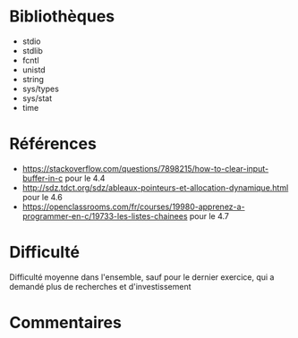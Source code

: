 # Bibliothèques
- stdio
- stdlib
- fcntl
- unistd 
- string
- sys/types
- sys/stat
- time


# Références
* https://stackoverflow.com/questions/7898215/how-to-clear-input-buffer-in-c pour le 4.4
* http://sdz.tdct.org/sdz/ableaux-pointeurs-et-allocation-dynamique.html pour le 4.6
* https://openclassrooms.com/fr/courses/19980-apprenez-a-programmer-en-c/19733-les-listes-chainees pour le 4.7

# Difficulté
Difficulté moyenne dans l'ensemble, sauf pour le dernier exercice, qui a demandé plus de recherches et d'investissement

# Commentaires
